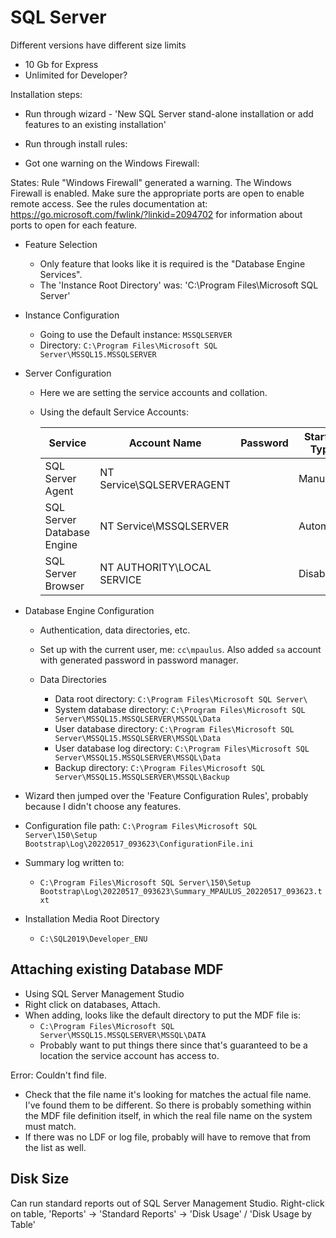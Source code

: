 # SQL Server

Different versions have different size limits

- 10 Gb for Express
- Unlimited for Developer?

Installation steps:

- Run through wizard - 'New SQL Server stand-alone installation or add features to an existing installation'

- Run through install rules:

 - Got one warning on the Windows Firewall:

 States: Rule "Windows Firewall" generated a warning.
 The Windows Firewall is enabled.
 Make sure the appropriate ports are open to enable remote access.
 See the rules documentation at: https://go.microsoft.com/fwlink/?linkid=2094702 for information about ports to open for each feature.

- Feature Selection
  - Only feature that looks like it is required is the "Database Engine Services".
  - The 'Instance Root Directory' was: 'C:\Program Files\Microsoft SQL Server\'

- Instance Configuration
  - Going to use the Default instance: `MSSQLSERVER`
  - Directory: `C:\Program Files\Microsoft SQL Server\MSSQL15.MSSQLSERVER`

- Server Configuration
  - Here we are setting the service accounts and collation.
  - Using the default Service Accounts:

    | Service                    | Account Name               | Password   | Startup Type   |
    | ---------                  | --------------             | ---------- | -------------- |
    | SQL Server Agent           | NT Service\SQLSERVERAGENT  |            | Manual         |
    | SQL Server Database Engine | NT Service\MSSQLSERVER     |            | Automatic      |
    | SQL Server Browser         | NT AUTHORITY\LOCAL SERVICE |            | Disabled       |

- Database Engine Configuration
  - Authentication, data directories, etc.
  - Set up with the current user, me: `cc\mpaulus`. Also added `sa` account with generated password in password manager.

  - Data Directories
    - Data root directory:         `C:\Program Files\Microsoft SQL Server\`
    - System database directory:   `C:\Program Files\Microsoft SQL Server\MSSQL15.MSSQLSERVER\MSSQL\Data`
    - User database directory:     `C:\Program Files\Microsoft SQL Server\MSSQL15.MSSQLSERVER\MSSQL\Data`
    - User database log directory: `C:\Program Files\Microsoft SQL Server\MSSQL15.MSSQLSERVER\MSSQL\Data`
    - Backup directory:            `C:\Program Files\Microsoft SQL Server\MSSQL15.MSSQLSERVER\MSSQL\Backup`

- Wizard then jumped over the 'Feature Configuration Rules', probably because I didn't choose any features.

- Configuration file path: `C:\Program Files\Microsoft SQL Server\150\Setup Bootstrap\Log\20220517_093623\ConfigurationFile.ini`

- Summary log written to:
  - `C:\Program Files\Microsoft SQL Server\150\Setup Bootstrap\Log\20220517_093623\Summary_MPAULUS_20220517_093623.txt`

- Installation Media Root Directory
  - `C:\SQL2019\Developer_ENU`



## Attaching existing Database MDF

- Using SQL Server Management Studio
- Right click on databases, Attach.
- When adding, looks like the default directory to put the MDF file is:
  - `C:\Program Files\Microsoft SQL Server\MSSQL15.MSSQLSERVER\MSSQL\DATA`
  - Probably want to put things there since that's guaranteed to be a location the service account has access to.

Error: Couldn't find file.
- Check that the file name it's looking for matches the actual file name. I've found them to be different.
  So there is probably something within the MDF file definition itself, in which the real file name on the system must match.
- If there was no LDF or log file, probably will have to remove that from the list as well.


## Disk Size

Can run standard reports out of SQL Server Management Studio.
Right-click on table, 'Reports' -> 'Standard Reports' -> 'Disk Usage' / 'Disk Usage by Table'
